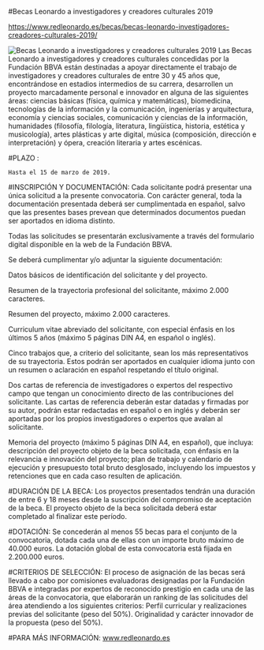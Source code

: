 #Becas Leonardo a investigadores y creadores culturales 2019

https://www.redleonardo.es/becas/becas-leonardo-investigadores-creadores-culturales-2019/

<img class="alignnone size-large wp-image-184245" src="http://masdearte.com/media/prop_bbva_becasleonardo-1-1024x279.jpg" alt="Becas Leonardo a investigadores y creadores culturales 2019" srcset="http://masdearte.com/media/prop_bbva_becasleonardo-1-1024x279.jpg 1024w, http://masdearte.com/media/prop_bbva_becasleonardo-1-300x82.jpg 300w, http://masdearte.com/media/prop_bbva_becasleonardo-1-768x209.jpg 768w, http://masdearte.com/media/prop_bbva_becasleonardo-1.jpg 1100w" sizes="(max-width: 1024px) 100vw, 1024px">
Las Becas Leonardo a investigadores y creadores culturales concedidas por la Fundación BBVA están destinadas a apoyar directamente el trabajo de investigadores y creadores culturales de entre 30 y 45 años que, encontrándose en estadios intermedios de su carrera, desarrollen un proyecto marcadamente personal e innovador en alguna de las siguientes áreas: ciencias básicas (física, química y matemáticas), biomedicina, tecnologías de la información y la comunicación, ingenierías y arquitectura, economía y ciencias sociales, comunicación y ciencias de la información, humanidades (filosofía, filología, literatura, lingüística, historia, estética y musicología), artes plásticas y arte digital, música (composición, dirección e interpretación) y ópera, creación literaria y artes escénicas.

#PLAZO :

    Hasta el 15 de marzo de 2019.

#INSCRIPCIÓN Y DOCUMENTACIÓN:
Cada solicitante podrá presentar una única solicitud a la presente convocatoria. Con carácter general, toda la documentación presentada deberá ser cumplimentada en español, salvo que las presentes bases prevean que determinados documentos puedan ser aportados en idioma distinto.

Todas las solicitudes se presentarán exclusivamente a través del formulario digital disponible en la web de la Fundación BBVA.

Se deberá cumplimentar y/o adjuntar la siguiente documentación:

Datos básicos de identificación del solicitante y del proyecto.

Resumen de la trayectoria profesional del solicitante, máximo 2.000 caracteres.

Resumen del proyecto, máximo 2.000 caracteres.

Curriculum vitae abreviado del solicitante, con especial énfasis en los últimos 5 años (máximo 5 páginas DIN A4, en español o inglés).

Cinco trabajos que, a criterio del solicitante, sean los más representativos de su trayectoria. Estos podrán ser aportados en cualquier idioma junto con un resumen o aclaración en español respetando el título original.

Dos cartas de referencia de investigadores o expertos del respectivo campo que tengan un conocimiento directo de las contribuciones del solicitante. Las cartas de referencia deberán estar datadas y firmadas por su autor, podrán estar redactadas en español o en inglés y deberán ser aportadas por los propios investigadores o expertos que avalan al solicitante.

Memoria del proyecto (máximo 5 páginas DIN A4, en español), que incluya: descripción del proyecto objeto de la beca solicitada, con énfasis en la relevancia e innovación del proyecto; plan de trabajo y calendario de ejecución y presupuesto total bruto desglosado, incluyendo los impuestos y retenciones que en cada caso resulten de aplicación.

#DURACIÓN DE LA BECA:
Los proyectos presentados tendrán una duración de entre 6 y 18 meses desde la suscripción del compromiso de aceptación de la beca. El proyecto objeto de la beca solicitada deberá estar completado al finalizar este período.

#DOTACIÓN:
Se concederán al menos 55 becas para el conjunto de la convocatoria, dotada cada una de ellas con un importe bruto máximo de 40.000 euros. La dotación global de esta convocatoria está fijada en 2.200.000 euros.

#CRITERIOS DE SELECCIÓN:
El proceso de asignación de las becas será llevado a cabo por comisiones evaluadoras designadas por la Fundación BBVA e integradas por expertos de reconocido prestigio en cada una de las áreas de la convocatoria, que elaborarán un ranking de las solicitudes del área atendiendo a los siguientes criterios:
Perfil curricular y realizaciones previas del solicitante (peso del 50%).
Originalidad y carácter innovador de la propuesta (peso del 50%).

  

#PARA MÁS INFORMACIÓN:
www.redleonardo.es